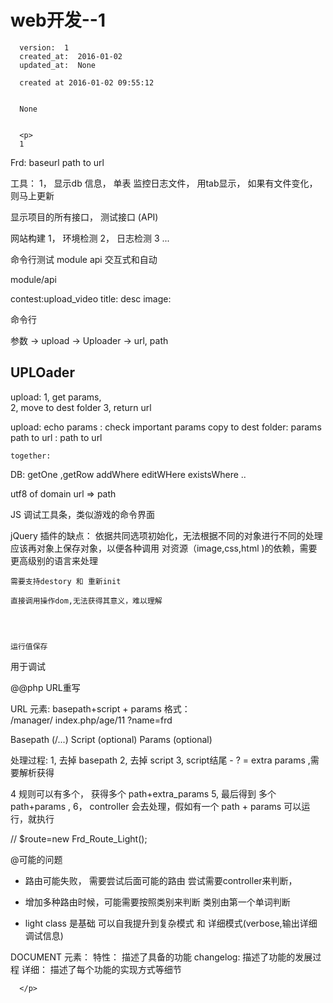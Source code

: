 
  # web开发--1

      version:  1
      created_at:  2016-01-02
      updated_at:  None

      created at 2016-01-02 09:55:12 


      None


      <p>
      1
Frd:  baseurl
  path to url 
  

工具：
  1， 显示db 信息， 单表
  监控日志文件， 用tab显示， 如果有文件变化，则马上更新
  
  显示项目的所有接口， 测试接口 (API)
  
  网站构建
  1， 环境检测
  2， 日志检测
  3 ... 
  
  命令行测试 module api
  交互式和自动
  
  
  module/api 


 contest:upload_video 
     title: 
    desc
     image:
 
 命令行
 
 
 参数 -> upload ->   Uploader  ->  url, path
 
 UPLOader 
 -----------------
 upload:
  1,   get  params,  
   2,  move to  dest folder
   3, return url 
   
   upload:  echo  params  :   check important params
                 copy to dest folder: params
                 path to url : path to url 
                 
    together:
       
 
 DB:   getOne ,getRow
addWhere
editWHere
existsWhere ..


utf8 of domain
url => path



JS 调试工具条，类似游戏的命令界面

jQuery 插件的缺点： 
    依据共同选项初始化，无法根据不同的对象进行不同的处理
    应该再对象上保存对象，以便各种调用
    对资源（image,css,html )的依赖，需要更高级别的语言来处理
    
    需要支持destory 和 重新init
    
    直接调用操作dom,无法获得其意义，难以理解
    
    
    
    
    运行值保存
  用于调试



@@php
URL重写

URL 元素:  basepath+script + params
格式：  
/manager/  index.php/age/11  ?name=frd

Basepath (/...)
Script  (optional)
Params  (optional)

处理过程:
 1, 去掉  basepath
 2, 去掉 script
 3, script结尾  -  ?  =  extra params ,需要解析获得

 4 规则可以有多个， 获得多个  path+extra_params 
 5, 最后得到  多个  path+params , 
 6， controller 会去处理，假如有一个 path + params 可以运行，就执行

//
$route=new Frd_Route_Light();


@可能的问题
* 路由可能失败， 需要尝试后面可能的路由
尝试需要controller来判断，

* 增加多种路由时候，可能需要按照类别来判断
类别由第一个单词判断


* light class 是基础
 可以自我提升到复杂模式 和 详细模式(verbose,输出详细调试信息)

DOCUMENT 元素：
 特性： 描述了具备的功能
 changelog: 描述了功能的发展过程
 详细： 描述了每个功能的实现方式等细节

      </p>

  